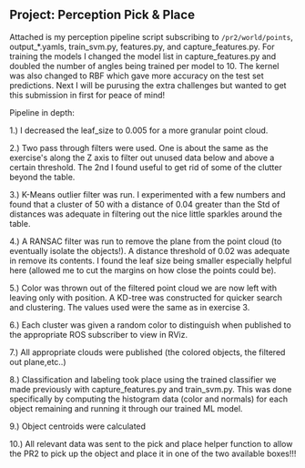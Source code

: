 ## Project: Perception Pick & Place

Attached is my perception pipeline script subscribing to `/pr2/world/points`, output_*.yamls, train_svm.py, features.py, and capture_features.py.  For training the models I changed the model list in capture_features.py and doubled the number of angles being trained per model to 10.  The kernel was also changed to RBF which gave more accuracy on the test set predictions. Next I will be purusing the extra challenges but wanted to get this submission in first for peace of mind!

Pipeline in depth:

1.) I decreased the leaf_size to 0.005 for a more granular point cloud.

2.) Two pass through filters were used.  One is about the same as the exercise's along the Z axis to filter out unused data below and above a certain threshold.  The 2nd I found useful to get rid of some of the clutter beyond the table.

3.) K-Means outlier filter was run.  I experimented with a few numbers and found that a cluster of 50 with a distance of 0.04 greater than the Std of distances was adequate in filtering out the nice little sparkles around the table.

4.) A RANSAC filter was run to remove the plane from the point cloud (to eventually isolate the objects!).  A distance threshold of 0.02 was adequate in remove its contents.  I found the leaf size being smaller especially helpful here (allowed me to cut the margins on how close the points could be).

5.) Color was thrown out of the filtered point cloud we are now left with leaving only with position.  A KD-tree was constructed for quicker search and clustering.  The values used were the same as in exercise 3.

6.) Each cluster was given a random color to distinguish when published to the appropriate ROS subscriber to view in RViz.

7.) All appropriate clouds were published (the colored objects, the filtered out plane,etc..)

8.) Classification and labeling took place using the trained classifier we made previously with capture_features.py and train_svm.py.  This was done specifically by computing the histogram data (color and normals) for each object remaining and running it through our trained ML model.

9.) Object centroids were calculated

10.) All relevant data was sent to the pick and place helper function to allow the PR2 to pick up the object and place it in one of the two available boxes!!!

